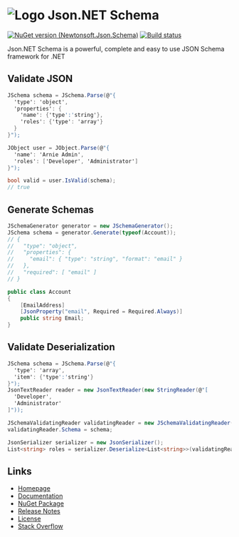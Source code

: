 # ![Logo](https://raw.githubusercontent.com/JamesNK/Newtonsoft.Json.Schema/master/Doc/icons/logo.jpg) Json.NET Schema

[![NuGet version (Newtonsoft.Json.Schema)](https://img.shields.io/nuget/v/Newtonsoft.Json.Schema.svg?style=flat-square)](https://www.nuget.org/packages/Newtonsoft.Json.Schema/)
[![Build status](https://dev.azure.com/jamesnk/Public/_apis/build/status/JamesNK.Newtonsoft.Json.Schema?branchName=master)](https://dev.azure.com/jamesnk/Public/_build/latest?definitionId=10)

Json.NET Schema is a powerful, complete and easy to use JSON Schema framework for .NET

## Validate JSON

```csharp
JSchema schema = JSchema.Parse(@"{
  'type': 'object',
  'properties': {
    'name': {'type':'string'},
    'roles': {'type': 'array'}
  }
}");

JObject user = JObject.Parse(@"{
  'name': 'Arnie Admin',
  'roles': ['Developer', 'Administrator']
}");

bool valid = user.IsValid(schema);
// true
```

## Generate Schemas

```csharp
JSchemaGenerator generator = new JSchemaGenerator();
JSchema schema = generator.Generate(typeof(Account));
// {
//   "type": "object",
//   "properties": {
//     "email": { "type": "string", "format": "email" }
//   },
//   "required": [ "email" ]
// }

public class Account
{
    [EmailAddress]
    [JsonProperty("email", Required = Required.Always)]
    public string Email;
}
```

## Validate Deserialization

```csharp
JSchema schema = JSchema.Parse(@"{
  'type': 'array',
  'item': {'type':'string'}
}");
JsonTextReader reader = new JsonTextReader(new StringReader(@"[
  'Developer',
  'Administrator'
]"));

JSchemaValidatingReader validatingReader = new JSchemaValidatingReader(reader);
validatingReader.Schema = schema;

JsonSerializer serializer = new JsonSerializer();
List<string> roles = serializer.Deserialize<List<string>>(validatingReader);
```

## Links

- [Homepage](http://www.newtonsoft.com/jsonschema)
- [Documentation](http://www.newtonsoft.com/jsonschema/help)
- [NuGet Package](https://www.nuget.org/packages/Newtonsoft.Json.Schema)
- [Release Notes](https://github.com/JamesNK/Newtonsoft.Json.Schema/releases)
- [License](LICENSE.md)
- [Stack Overflow](https://stackoverflow.com/questions/tagged/json.net+jsonschema)
